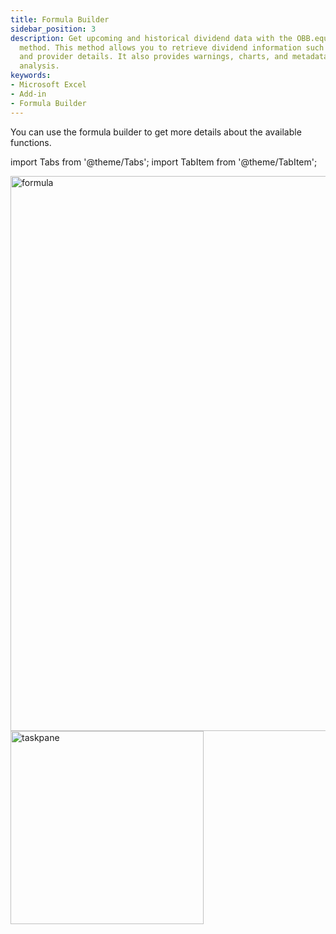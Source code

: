 ```yaml
---
title: Formula Builder
sidebar_position: 3
description: Get upcoming and historical dividend data with the OBB.equity.calendar.dividend
  method. This method allows you to retrieve dividend information such as dates, amounts,
  and provider details. It also provides warnings, charts, and metadata for further
  analysis.
keywords:
- Microsoft Excel
- Add-in
- Formula Builder
---
```


You can use the formula builder to get more details about the available functions.

<!-- markdownlint-disable MD033 -->

import Tabs from '@theme/Tabs';
import TabItem from '@theme/TabItem';

<Tabs>
<TabItem value="windows" label="Windows">

</TabItem>
<TabItem value="mac" label="Mac">
  
<img width="888" alt="formula" src="https://github.com/OpenBB-finance/OpenBBTerminal/assets/79287829/15c3d5ea-597a-49f7-bcf9-e01ded44856b"/>

<img width="309" alt="taskpane" src="https://github.com/OpenBB-finance/OpenBBTerminal/assets/79287829/f7466125-236c-4661-a480-a31bbb8c9fe9"/>

</TabItem>
</Tabs>
